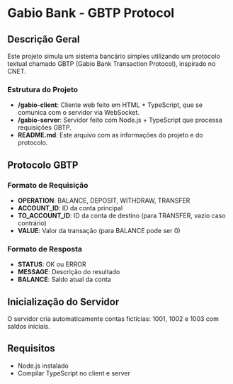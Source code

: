 # Gabio Bank - GBTP Protocol

## Descrição Geral
Este projeto simula um sistema bancário simples utilizando um protocolo textual chamado GBTP (Gabio Bank Transaction Protocol), inspirado no CNET.

### Estrutura do Projeto
- **/gabio-client**: Cliente web feito em HTML + TypeScript, que se comunica com o servidor via WebSocket.
- **/gabio-server**: Servidor feito com Node.js + TypeScript que processa requisições GBTP.
- **README.md**: Este arquivo com as informações do projeto e do protocolo.

## Protocolo GBTP

### Formato de Requisição
- **OPERATION**: BALANCE, DEPOSIT, WITHDRAW, TRANSFER
- **ACCOUNT_ID**: ID da conta principal
- **TO_ACCOUNT_ID**: ID da conta de destino (para TRANSFER, vazio caso contrário)
- **VALUE**: Valor da transação (para BALANCE pode ser 0)

### Formato de Resposta
- **STATUS**: OK ou ERROR
- **MESSAGE**: Descrição do resultado
- **BALANCE**: Saldo atual da conta

## Inicialização do Servidor
O servidor cria automaticamente contas fictícias: 1001, 1002 e 1003 com saldos iniciais.

## Requisitos
- Node.js instalado
- Compilar TypeScript no client e server